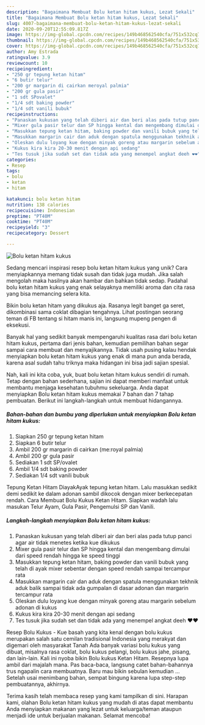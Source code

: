 ```yaml
---
description: "Bagaimana Membuat Bolu ketan hitam kukus, Lezat Sekali"
title: "Bagaimana Membuat Bolu ketan hitam kukus, Lezat Sekali"
slug: 4007-bagaimana-membuat-bolu-ketan-hitam-kukus-lezat-sekali
date: 2020-09-20T12:55:09.817Z
image: https://img-global.cpcdn.com/recipes/149b468562540cfa/751x532cq70/bolu-ketan-hitam-kukus-foto-resep-utama.jpg
thumbnail: https://img-global.cpcdn.com/recipes/149b468562540cfa/751x532cq70/bolu-ketan-hitam-kukus-foto-resep-utama.jpg
cover: https://img-global.cpcdn.com/recipes/149b468562540cfa/751x532cq70/bolu-ketan-hitam-kukus-foto-resep-utama.jpg
author: Amy Estrada
ratingvalue: 3.9
reviewcount: 10
recipeingredient:
- "250 gr tepung ketan hitam"
- "6 butir telur"
- "200 gr margarin di cairkan meroyal palmia"
- "200 gr gula pasir"
- "1 sdt SPovalet"
- "1/4 sdt baking powder"
- "1/4 sdt vanili bubuk"
recipeinstructions:
- "Panaskan kukusan yang telah diberi air dan beri alas pada tutup panci agar air tidak menetes ketika kue dikukus"
- "Mixer gula pasir telur dan SP hingga kental dan mengembang dimulai dari speed rendah hingga ke speed tinggi"
- "Masukkan tepung ketan hitam, baking powder dan vanili bubuk yang telah di ayak mixer sebentar dengan speed rendah sampai tercampur rata"
- "Masukkan margarin cair dan aduk dengan spatula menggunakan tekhnik aduk balik sampai tidak ada gumpalan di dasar adonan dan margarin tercampur rata"
- "Oleskan dulu loyang kue dengan minyak goreng atau margarin sebelum adonan di kukus"
- "Kukus kira kira 20-30 menit dengan api sedang"
- "Tes tusuk jika sudah set dan tidak ada yang menempel angkat deeh ❤❤"
categories:
- Resep
tags:
- bolu
- ketan
- hitam

katakunci: bolu ketan hitam 
nutrition: 138 calories
recipecuisine: Indonesian
preptime: "PT40M"
cooktime: "PT40M"
recipeyield: "3"
recipecategory: Dessert

---
```



![Bolu ketan hitam kukus](https://img-global.cpcdn.com/recipes/149b468562540cfa/751x532cq70/bolu-ketan-hitam-kukus-foto-resep-utama.jpg)

Sedang mencari inspirasi resep bolu ketan hitam kukus yang unik? Cara menyiapkannya memang tidak susah dan tidak juga mudah. Jika salah mengolah maka hasilnya akan hambar dan bahkan tidak sedap. Padahal bolu ketan hitam kukus yang enak selayaknya memiliki aroma dan cita rasa yang bisa memancing selera kita.

Bikin bolu ketan hitam yang dikukus aja. Rasanya legit banget ga seret, dikombinasi sama coklat dibagian tengahnya. Lihat postingan seorang teman di FB tentang si hitam manis ini, langsung mupeng pengen di eksekusi.

Banyak hal yang sedikit banyak mempengaruhi kualitas rasa dari bolu ketan hitam kukus, pertama dari jenis bahan, kemudian pemilihan bahan segar sampai cara membuat dan menyajikannya. Tidak usah pusing kalau hendak menyiapkan bolu ketan hitam kukus yang enak di mana pun anda berada, karena asal sudah tahu triknya maka hidangan ini bisa jadi sajian spesial.


Nah, kali ini kita coba, yuk, buat bolu ketan hitam kukus sendiri di rumah. Tetap dengan bahan sederhana, sajian ini dapat memberi manfaat untuk membantu menjaga kesehatan tubuhmu sekeluarga. Anda dapat menyiapkan Bolu ketan hitam kukus memakai 7 bahan dan 7 tahap pembuatan. Berikut ini langkah-langkah untuk membuat hidangannya.

<!--inarticleads1-->

##### Bahan-bahan dan bumbu yang diperlukan untuk menyiapkan Bolu ketan hitam kukus:

1. Siapkan 250 gr tepung ketan hitam
1. Siapkan 6 butir telur
1. Ambil 200 gr margarin di cairkan (me:royal palmia)
1. Ambil 200 gr gula pasir
1. Sediakan 1 sdt SP/ovalet
1. Ambil 1/4 sdt baking powder
1. Sediakan 1/4 sdt vanili bubuk


Tepung Ketan Hitam DiayakAyak tepung ketan hitam. Lalu masukkan sedikit demi sedikit ke dalam adonan sambil dikocok dengan mixer berkecepatan rendah. Cara Membuat Bolu Kukus Ketan Hitam. Siapkan wadah lalu masukan Telur Ayam, Gula Pasir, Pengemulsi SP dan Vanili. 

<!--inarticleads2-->

##### Langkah-langkah menyiapkan Bolu ketan hitam kukus:

1. Panaskan kukusan yang telah diberi air dan beri alas pada tutup panci agar air tidak menetes ketika kue dikukus
1. Mixer gula pasir telur dan SP hingga kental dan mengembang dimulai dari speed rendah hingga ke speed tinggi
1. Masukkan tepung ketan hitam, baking powder dan vanili bubuk yang telah di ayak mixer sebentar dengan speed rendah sampai tercampur rata
1. Masukkan margarin cair dan aduk dengan spatula menggunakan tekhnik aduk balik sampai tidak ada gumpalan di dasar adonan dan margarin tercampur rata
1. Oleskan dulu loyang kue dengan minyak goreng atau margarin sebelum adonan di kukus
1. Kukus kira kira 20-30 menit dengan api sedang
1. Tes tusuk jika sudah set dan tidak ada yang menempel angkat deeh ❤❤


Resep Bolu Kukus - Kue basah yang kita kenal dengan bolu kukus merupakan salah satu cemilan tradisional Indonesia yang merakyat dan digemari oleh masyarakat Tanah Ada banyak variasi bolu kukus yang dibuat, misalnya rasa coklat, bolu kukus pelangi, bolu kukus jahe, pisang, dan lain-lain. Kali ini nyoba bikin Bolu kukus Ketan Hitam. Resepnya lupa ambil dari majalah mana. Pas baca-baca, langsung catet bahan-bahannya trus ngapalin cara membuatnya. Baru mau bikin sebulan kemudian … Setelah usai menimbang bahan, sempat bingung karena lupa step-step pembuatannya, akhirnya. 

Terima kasih telah membaca resep yang kami tampilkan di sini. Harapan kami, olahan Bolu ketan hitam kukus yang mudah di atas dapat membantu Anda menyiapkan makanan yang lezat untuk keluarga/teman ataupun menjadi ide untuk berjualan makanan. Selamat mencoba!
